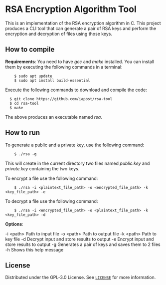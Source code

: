 # RSA Encryption Algorithm Tool

This is an implementation of the RSA encryption algorithm in C. This project produces a CLI tool that can generate a pair of RSA keys and perform the encryption and decryption of files using those keys.

## How to compile

**Requirements**: You need to have *gcc* and *make* installed. You can install them by executing the following commands in a terminal:

```
	$ sudo apt update
	$ sudo apt install build-essential
```

Execute the following commands to download and compile the code:

```
  $ git clone https://github.com/iapost/rsa-tool
  $ cd rsa-tool
  $ make
```

The above produces an executable named *rsa*.

## How to run

To generate a public and a private key, use the following command:

```
	$ ./rsa -g
```

This will create in the current directory two files named *public.key* and *private.key* containing the two keys.

To encrypt a file use the following command:


```
	$ ./rsa -i <plaintext_file_path> -o <encrypted_file_path> -k <key_file_path> -e
```

To decrypt a file use the following command:


```
	$ ./rsa -i <encrypted_file_path> -o <plaintext_file_path> -k <key_file_path> -d
```

**Options**:

 -i  \<path\>    Path to input file
 -o  \<path\>    Path to output file
 -k  \<path\>    Path to key file
 -d              Decrypt input and store results to output
 -e              Encrypt input and store results to output
 -g              Generates a pair of keys and saves them to 2 files
 -h              Shows this help message


## License

Distributed under the GPL-3.0 License. See [`LICENSE`](LICENSE) for more information.